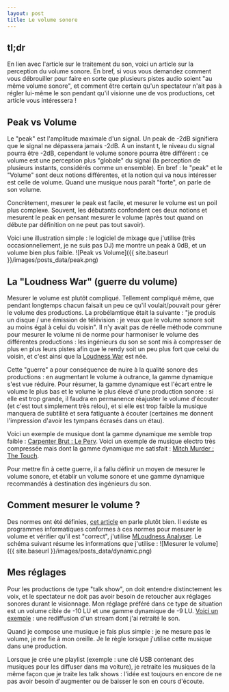 ```yaml
---
layout: post
title: Le volume sonore
---
```


## tl;dr
En lien avec l'article sur le traitement du son, voici un article sur la perception du volume sonore. En bref, si vous vous demandez comment vous débrouiller pour faire en sorte que plusieurs pistes audio soient "au même volume sonore", et comment être certain qu'un spectateur n'ait pas à régler lui-même le son pendant qu'il visionne une de vos productions, cet article vous intéressera !

## Peak vs Volume
Le "peak" est l'amplitude maximale d'un signal. Un peak de -2dB signifiera que le signal ne dépassera jamais -2dB. A un instant t, le niveau du signal pourra être -2dB, cependant le volume sonore pourra être différent : ce volume est une perception plus "globale" du signal (la perception de plusieurs instants, considérés comme un ensemble). En bref : le "peak" et le "Volume" sont deux notions différentes, et la notion qui va nous intéresser est celle de volume. Quand une musique nous paraît "forte", on parle de son volume.

Concrètement, mesurer le peak est facile, et mesurer le volume est un poil plus complexe. Souvent, les débutants confondent ces deux notions et mesurent le peak en pensant mesurer le volume (après tout quand on débute par définition on ne peut pas tout savoir).

Voici une illustration simple : le logiciel de mixage que j'utilise (très occasionnellement, je ne suis pas DJ) me montre un peak à 0dB, et un volume bien plus faible.
![Peak vs Volume]({{ site.baseurl }}/images/posts_data/peak.png)

## La "Loudness War" (guerre du volume)
Mesurer le volume est plutôt compliqué. Tellement compliqué même, que pendant longtemps chacun faisait un peu ce qu'il voulait/pouvait pour gérer le volume des productions. La probélamtique était la suivante : "je produis un disque / une émission de télévision : je veux que le volume sonore soit au moins égal à celui du voisin". Il n'y avait pas de réelle méthode commune pour mesurer le volume ni de norme pour harmoniser le volume des différentes productions : les ingénieurs du son se sont mis à compresser de plus en plus leurs pistes afin que le rendy soit un peu plus fort que celui du voisin, et c'est ainsi que la [Loudness War](https://fr.wikipedia.org/wiki/Guerre_du_volume) est née. 

Cette "guerre" a pour conséquence de nuire à la qualité sonore des productions : en augmentant le volume à outrance, la gamme dynamique s'est vue réduire. Pour résumer, la gamme dynamique est l'écart entre le volume le plus bas et le volume le plus élevé d'une production sonore : si elle est trop grande, il faudra en permanence réajuster le volume d'écouter (et c'est tout simplement très relou), et si elle est trop faible la musique manquera de subtilité et sera fatiguante à écouter (certaines me donnent l'impression d'avoir les tympans écrasés dans un étau). 

Voici un exemple de musique dont la gamme dynamique me semble trop faible : [Carpenter Brut : Le Perv](https://soundcloud.com/carpenter_brut/le-perv-preview).
Voici un exemple de musique electro très compressée mais dont la gamme dynamique me satisfait : [Mitch Murder : The Touch](https://soundcloud.com/daataa/mitch-murder-the-touch).

Pour mettre fin à cette guerre, il a fallu définir un moyen de mesurer le volume sonore, et établir un volume sonore et une gamme dynamique recommandés à destination des ingénieurs du son.

## Comment mesurer le volume ?
Des normes ont été définies, [cet article](http://aesfrance.info/le-loudness-ou-sonie) en parle plutôt bien. Il existe es programmes informatiques conformes à ces normes pour mesurer le volume et vérifier qu'il est "correct", j'utilise [MLoudness Analyser](https://www.meldaproduction.com/MLoudnessAnalyzer). Le schéma suivant résume les informations que j'utilise : 
![Mesurer le volume]({{ site.baseurl }}/images/posts_data/dynamic.png)

## Mes réglages
Pour les productions de type "talk show", on doit entendre distinctement les voix, et le spectateur ne doit pas avoir besoin de retoucher aux réglages sonores durant le visionnage. Mon réglage préféré dans ce type de situation est un volume cible de -10 LU et une gamme dynamique de -9 LU. [Voici un exemple](https://www.youtube.com/watch?v=CL6VzWFI0Dc) : une rediffusion d'un stream dont j'ai retraité le son.

Quand je compose une musique je fais plus simple : je ne mesure pas le volume, je me fie à mon oreille. Je le règle lorsque j'utilise cette musique dans une production.

Lorsque je crée une playlist (exemple : une clé USB contenant des musiques pour les diffuser dans ma voiture), je retraite les musiques de la même façon que je traite les talk shows : l'idée est toujours en encore de ne pas avoir besoin d'augmenter ou de baisser le son en cours d'écoute.
